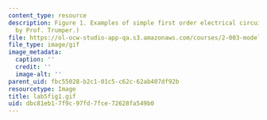```yaml
---
content_type: resource
description: Figure 1. Examples of simple first order electrical circuits. (Image
  by Prof. Trumper.)
file: https://ol-ocw-studio-app-qa.s3.amazonaws.com/courses/2-003-modeling-dynamics-and-control-i-spring-2005/dbc81eb17f9c97fd7fce72628fa549b0_lab5fig1.gif
file_type: image/gif
image_metadata:
  caption: ''
  credit: ''
  image-alt: ''
parent_uid: fbc55028-b2c1-01c5-c62c-62ab407df92b
resourcetype: Image
title: lab5fig1.gif
uid: dbc81eb1-7f9c-97fd-7fce-72628fa549b0
---
```

